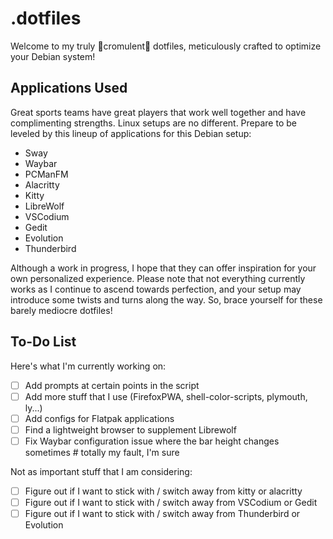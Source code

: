 # .dotfiles

Welcome to my truly 🌟cromulent🌟 dotfiles, meticulously crafted to optimize your Debian system!

## Applications Used

Great sports teams have great players that work well together and have complimenting strengths. Linux setups are no different. Prepare to be leveled by this lineup of applications for this Debian setup:

- Sway
- Waybar
- PCManFM
- Alacritty
- Kitty
- LibreWolf
- VSCodium
- Gedit
- Evolution
- Thunderbird

Although a work in progress, I hope that they can offer inspiration for your own personalized experience. Please note that not everything currently works as I continue to ascend towards perfection, and your setup may introduce some twists and turns along the way. So, brace yourself for these barely mediocre dotfiles!

## To-Do List

Here's what I'm currently working on:

- [ ] Add prompts at certain points in the script
- [ ] Add more stuff that I use (FirefoxPWA, shell-color-scripts, plymouth, ly...)
- [ ] Add configs for Flatpak applications
- [ ] Find a lightweight browser to supplement Librewolf
- [ ] Fix Waybar configuration issue where the bar height changes sometimes                                # totally my fault, I'm sure

Not as important stuff that I am considering:

- [ ] Figure out if I want to stick with / switch away from kitty or alacritty
- [ ] Figure out if I want to stick with / switch away from VSCodium or Gedit
- [ ] Figure out if I want to stick with / switch away from Thunderbird or Evolution
